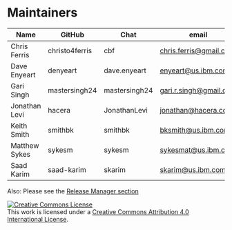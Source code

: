 Maintainers
===========

| Name                      | GitHub           | Chat           | email                               |
|---------------------------|------------------|----------------|-------------------------------------|
| Chris Ferris              | christo4ferris   | cbf            | chris.ferris@gmail.com              |
| Dave Enyeart              | denyeart         | dave.enyeart   | enyeart@us.ibm.com                  |
| Gari Singh                | mastersingh24    | mastersingh24  | gari.r.singh@gmail.com              |
| Jonathan Levi             | hacera           | JonathanLevi   | jonathan@hacera.com                 |
| Keith Smith               | smithbk          | smithbk        | bksmith@us.ibm.com                  |
| Matthew Sykes             | sykesm           | sykesm         | sykesmat@us.ibm.com                 |
| Saad Karim                | saad-karim       | skarim         | skarim@us.ibm.com                   |

Also: Please see the [Release Manager section](https://github.com/hyperledger/fabric/blob/master/MAINTAINERS.md)

<a rel="license" href="http://creativecommons.org/licenses/by/4.0/"><img alt="Creative Commons License" style="border-width:0" src="https://i.creativecommons.org/l/by/4.0/88x31.png" /></a><br />This work is licensed under a <a rel="license" href="http://creativecommons.org/licenses/by/4.0/">Creative Commons Attribution 4.0 International License</a>.
